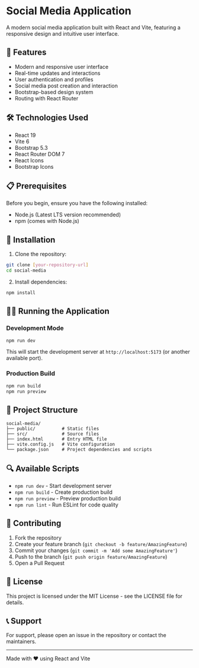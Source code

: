 # Social Media Application

A modern social media application built with React and Vite, featuring a responsive design and intuitive user interface.

## 🚀 Features

- Modern and responsive user interface
- Real-time updates and interactions
- User authentication and profiles
- Social media post creation and interaction
- Bootstrap-based design system
- Routing with React Router

## 🛠️ Technologies Used

- React 19
- Vite 6
- Bootstrap 5.3
- React Router DOM 7
- React Icons
- Bootstrap Icons

## 📋 Prerequisites

Before you begin, ensure you have the following installed:
- Node.js (Latest LTS version recommended)
- npm (comes with Node.js)

## 🔧 Installation

1. Clone the repository:
```bash
git clone [your-repository-url]
cd social-media
```

2. Install dependencies:
```bash
npm install
```

## 🏃‍♂️ Running the Application

### Development Mode
```bash
npm run dev
```
This will start the development server at `http://localhost:5173` (or another available port).

### Production Build
```bash
npm run build
npm run preview
```

## 📁 Project Structure

```
social-media/
├── public/          # Static files
├── src/             # Source files
├── index.html       # Entry HTML file
├── vite.config.js   # Vite configuration
└── package.json     # Project dependencies and scripts
```

## 🔍 Available Scripts

- `npm run dev` - Start development server
- `npm run build` - Create production build
- `npm run preview` - Preview production build
- `npm run lint` - Run ESLint for code quality

## 🤝 Contributing

1. Fork the repository
2. Create your feature branch (`git checkout -b feature/AmazingFeature`)
3. Commit your changes (`git commit -m 'Add some AmazingFeature'`)
4. Push to the branch (`git push origin feature/AmazingFeature`)
5. Open a Pull Request

## 📝 License

This project is licensed under the MIT License - see the LICENSE file for details.

## 📞 Support

For support, please open an issue in the repository or contact the maintainers.

---

Made with ❤️ using React and Vite
